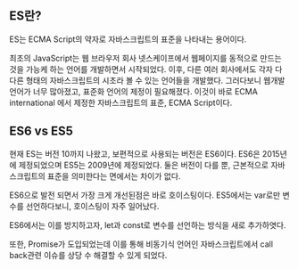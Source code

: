 ## ES란?

ES는 ECMA Script의 약자로 자바스크립트의 표준을 나타내는 용어이다. 

최초의 JavaScript는 웹 브라우저 회사 넷스케이프에서 웹페이지를 동적으로 만드는 것을 가능케 하는 언어를 개발하면서 시작되었다. 이후, 다른 여러 회사에서도 각자 다 다른 형태의 자바스크립트의 시초라 볼 수 있는 언어들을 개발했다. 그러다보니 웹개발 언어가 너무 많아졌고, 표준화 언어의 제정이 필요해졌다. 이것이 바로 ECMA international 에서 제정한 자바스크립트의 표준, ECMA Script이다.

## ES6 vs ES5
현재 ES는 버전 10까지 나왔고, 보편적으로 사용되는 버전은 ES6이다. ES6은 2015년에 제정되었으며 ES5는 2009년에 제정되었다. 둘은 버전이 다를 뿐, 근본적으로 자바스크립트의 표준을 의미한다는 면에서는 차이가 없다.

ES6으로 발전 되면서 가장 크게 개선된점은 바로 호이스팅이다.
ES5에서는 var로만 변수를 선언하다보니, 호이스팅이 자주 일어났다.

ES6에서는 이를 방지하고자, let과 const로 변수를 선언하는 방식을 새로 추가하엿다.

또한, Promise가 도입되었는데 이를 통해 비동기식 언어인 자바스크립트에서 call back관련 이슈를 상당 수 해결할 수 있게 되었다.
